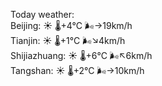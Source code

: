 Today weather:  
Beijing: ☀️   🌡️+4°C 🌬️→19km/h  
Tianjin: ☀️   🌡️+1°C 🌬️↘4km/h  
Shijiazhuang: ☀️   🌡️+6°C 🌬️↖6km/h  
Tangshan: ☀️   🌡️+2°C 🌬️→10km/h  
